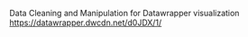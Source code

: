 Data Cleaning and Manipulation for Datawrapper visualization
https://datawrapper.dwcdn.net/d0JDX/1/
